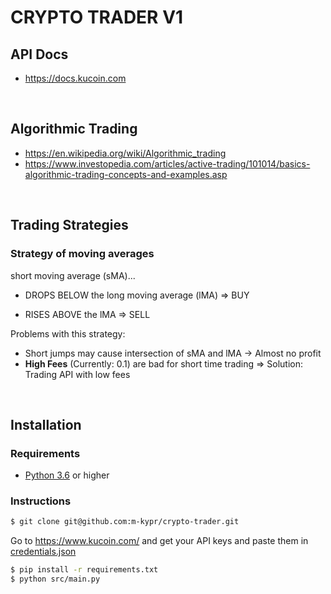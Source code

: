 # **CRYPTO TRADER V1**

## **API Docs**

- https://docs.kucoin.com

<br>

## **Algorithmic Trading**

- https://en.wikipedia.org/wiki/Algorithmic_trading
- https://www.investopedia.com/articles/active-trading/101014/basics-algorithmic-trading-concepts-and-examples.asp

<br>

## **Trading Strategies**

### **Strategy of moving averages**

short moving average (sMA)...

- DROPS BELOW the long moving average (lMA) => BUY

- RISES ABOVE the lMA => SELL

Problems with this strategy:

- Short jumps may cause intersection of sMA and lMA -> Almost no profit
- **High Fees** (Currently: 0.1) are bad for short time trading
  => Solution: Trading API with low fees

<br>

## **Installation**

### Requirements

- [Python 3.6](python.org) or higher

### Instructions

```bash
$ git clone git@github.com:m-kypr/crypto-trader.git
```

Go to https://www.kucoin.com/ and get your API keys and paste them in [credentials.json](credentials.json)

```bash
$ pip install -r requirements.txt
$ python src/main.py
```
